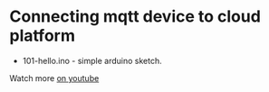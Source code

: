 # Connecting mqtt device to cloud platform

- 101-hello.ino - simple arduino sketch.

Watch more [on youtube](https://www.youtube.com/watch?v=iadCr6fGxIk&list=PLb9vz8ebECgXBgilNF5UF7j01h2xWS-3I&index=1)